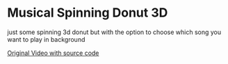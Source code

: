 # Musical Spinning Donut 3D

just some spinning 3d donut but with the option to choose which song you want to play in background

[Original Video with source code](https://www.youtube.com/watch?v=DEqXNfs_HhY)
